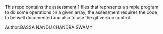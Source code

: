 This repo contains the assessment 1 files that represents a simple program to do some operations on a given array, the assessment requires the code to be well documented and also to use the git version control.

Author:BASSA NANDU CHANDRA SWAMY
